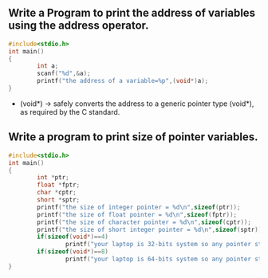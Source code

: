 ## Write a Program to print the address of variables using the address operator.
```c
#include<stdio.h>
int main()
{
        int a;
        scanf("%d",&a);
        printf("the address of a variable=%p",(void*)a);
}
```
- (void*) → safely converts the address to a generic pointer type (void*), as required by the C standard.

## Write a program to print size of pointer variables.
```c
#include<stdio.h>
int main()
{
        int *ptr;
        float *fptr;
        char *cptr;
        short *sptr;
        printf("the size of integer pointer = %d\n",sizeof(ptr));
        printf("the size of float pointer = %d\n",sizeof(fptr));
        printf("the size of character pointer = %d\n",sizeof(cptr));
        printf("the size of short integer pointer = %d\n",sizeof(sptr));
        if(sizeof(void*)==4)
                printf("your laptop is 32-bits system so any pointer stores 4bytes");
        if(sizeof(void*)==8)
                printf("your laptop is 64-bits system so any pointer stores 8bytes");
}
```


